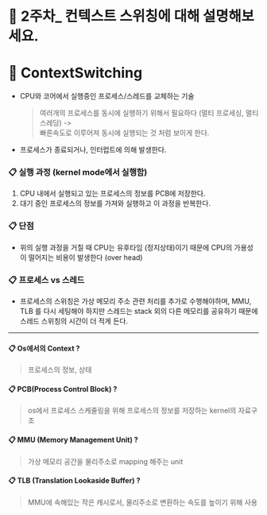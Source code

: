 # 🎯 2주차\_ 컨텍스트 스위칭에 대해 설명해보세요.

# 📝 ContextSwitching

- CPU와 코어에서 실행중인 프로세스/스레드를 교체하는 기술

  > 여러개의 프로세스를 동시에 실행하기 위해서 필요하다 (멀티 프로세싱, 멀티 스레딩) -> <br> 빠른속도로 이루어져 동시에 실행되는 것 처럼 보이게 한다.

- 프로세스가 종료되거나, 인터럽트에 의해 발생한다.

### 📋 실행 과정 (kernel mode에서 실행함)

1. CPU 내에서 실행되고 있는 프로세스의 정보를 PCB에 저장한다.
2. 대기 중인 프로세스의 정보를 가져와 실행하고 이 과정을 반복한다.

### 📋 단점

- 위의 실행 과정을 거칠 때 CPU는 유후타임 (정지상태)이기 때문에 CPU의 가용성이 떨어지는 비용이 발생한다 (over head)

### 📋 프로세스 vs 스레드

- 프로세스의 스위칭은 가상 메모리 주소 관련 처리를 추가로 수행해야하며, MMU, TLB 를 다시 세팅해야 하지만 스레드는 stack 외의 다른 메모리를 공유하기 때문에 스레드 스위칭의 시간이 더 적게 든다.

---

#### 📋 Os에서의 Context ?

> 프로세스의 정보, 상태

#### 📋 PCB(Process Control Block) ?

> os에서 프로세스 스케줄링을 위해 프로세스의 정보를 저장하는 kernel의 자료구조

#### 📋 MMU (Memory Management Unit) ?

> 가상 메모리 공간을 물리주소로 mapping 해주는 unit

#### 📋 TLB (Translation Lookaside Buffer) ?

> MMU에 속해있는 작은 캐시로서, 물리주소로 변환하는 속도를 높이기 위해 사용
